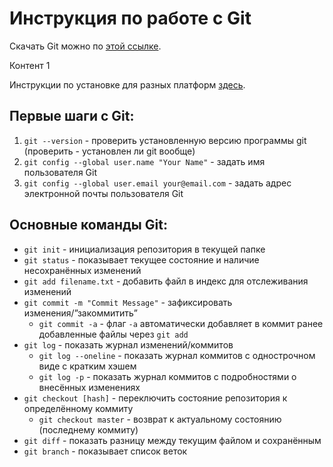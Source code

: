 # Инструкция по работе с Git
Скачать Git можно по [этой ссылке](https://git-scm.com/downloads).

Контент 1

Инструкции по установке для разных платформ [здесь](https://git-scm.com/book/ru/v2/%D0%92%D0%B2%D0%B5%D0%B4%D0%B5%D0%BD%D0%B8%D0%B5-%D0%A3%D1%81%D1%82%D0%B0%D0%BD%D0%BE%D0%B2%D0%BA%D0%B0-Git).

## Первые шаги с Git:
1. `git --version` - проверить установленную версию программы git (проверить - установлен ли git вообще)
2. `git config --global user.name "Your Name"` - задать имя пользователя Git
3. `git config --global user.email your@email.com` - задать адрес электронной почты пользователя Git

## Основные команды Git:
- `git init` - инициализация репозитория в текущей папке
- `git status` - показывает текущее состояние и наличие несохранённых изменений
- `git add filename.txt` - добавить файл в индекс для отслеживания изменений
- `git commit -m "Commit Message"` - зафиксировать изменения/”закоммитить”
    - `git commit -а` - флаг `-a` автоматически добавляет в коммит ранее добавленные файлы через `git add `
- `git log` - показать журнал изменений/коммитов
    - `git log --oneline` - показать журнал коммитов с однострочном виде с кратким хэшем
    - `git log -p` - показать журнал коммитов с подробностями о внесённых изменениях
- `git checkout [hash]` - переключить состояние репозитория к определённому коммиту
    - `git checkout master` - возврат к актуальному состоянию (последнему коммиту)
- `git diff` - показать разницу между текущим файлом и сохранённым
- `git branch` - показывает список веток
